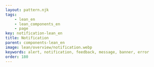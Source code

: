 ```yaml
---
layout: pattern.njk
tags: 
    - lean_en
    - lean_components_en
    - page
key: notification-lean_en
title: Notification
parent: components-lean_en
image: lean/overview/notification.webp
keywords: alert, notification, feedback, message, banner, error
order: 180
---
```

